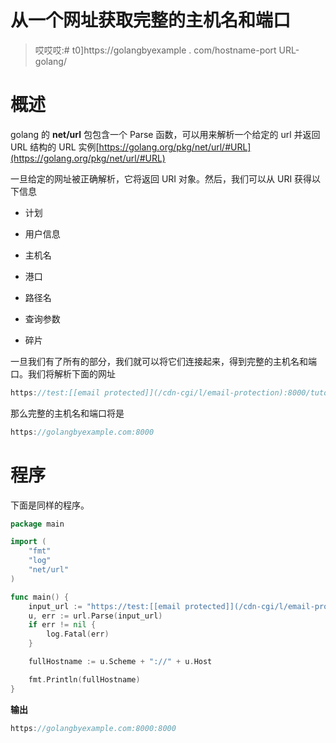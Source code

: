 # 从一个网址获取完整的主机名和端口

> 哎哎哎:# t0]https://golangbyexample . com/hostname-port URL-golang/

# **概述**

golang 的 **net/url** 包包含一个 Parse 函数，可以用来解析一个给定的 url 并返回 URL 结构的 URL 实例[https://golang.org/pkg/net/url/#URL](https://golang.org/pkg/net/url/#URL)

一旦给定的网址被正确解析，它将返回 URI 对象。然后，我们可以从 URI 获得以下信息

*   计划

*   用户信息

*   主机名

*   港口

*   路径名

*   查询参数

*   碎片

一旦我们有了所有的部分，我们就可以将它们连接起来，得到完整的主机名和端口。我们将解析下面的网址

```go
https://test:[[email protected]](/cdn-cgi/l/email-protection):8000/tutorials/intro?type=advance&compact=false#history
```

那么完整的主机名和端口将是

```go
https://golangbyexample.com:8000
```

# **程序**

下面是同样的程序。

```go
package main

import (
	"fmt"
	"log"
	"net/url"
)

func main() {
	input_url := "https://test:[[email protected]](/cdn-cgi/l/email-protection):8000/tutorials/intro?type=advance&compact=false#history"
	u, err := url.Parse(input_url)
	if err != nil {
		log.Fatal(err)
	}

	fullHostname := u.Scheme + "://" + u.Host

	fmt.Println(fullHostname)
}
```

**输出**

```go
https://golangbyexample.com:8000:8000
```